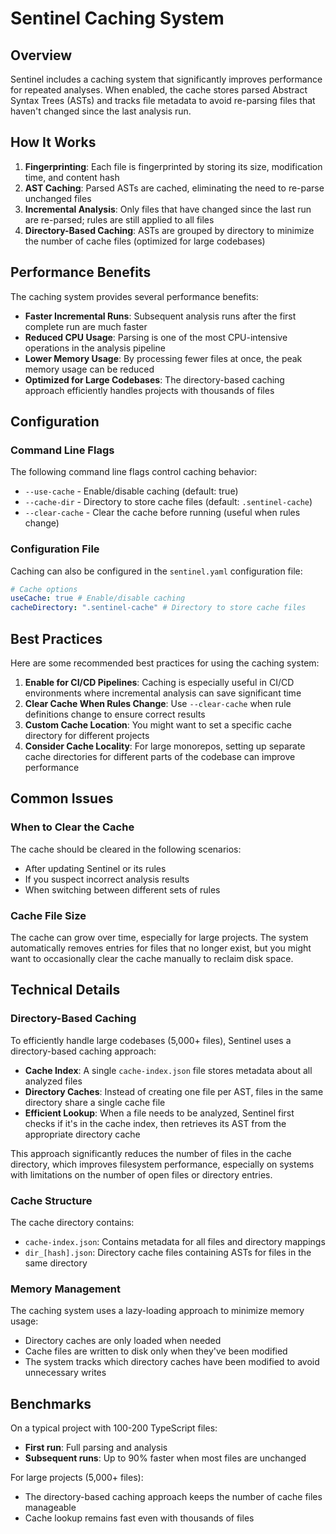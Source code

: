# Sentinel Caching System

## Overview

Sentinel includes a caching system that significantly improves performance for repeated analyses. When enabled, the cache stores parsed Abstract Syntax Trees (ASTs) and tracks file metadata to avoid re-parsing files that haven't changed since the last analysis run.

## How It Works

1. **Fingerprinting**: Each file is fingerprinted by storing its size, modification time, and content hash
2. **AST Caching**: Parsed ASTs are cached, eliminating the need to re-parse unchanged files
3. **Incremental Analysis**: Only files that have changed since the last run are re-parsed; rules are still applied to all files
4. **Directory-Based Caching**: ASTs are grouped by directory to minimize the number of cache files (optimized for large codebases)

## Performance Benefits

The caching system provides several performance benefits:

- **Faster Incremental Runs**: Subsequent analysis runs after the first complete run are much faster
- **Reduced CPU Usage**: Parsing is one of the most CPU-intensive operations in the analysis pipeline
- **Lower Memory Usage**: By processing fewer files at once, the peak memory usage can be reduced
- **Optimized for Large Codebases**: The directory-based caching approach efficiently handles projects with thousands of files

## Configuration

### Command Line Flags

The following command line flags control caching behavior:

- `--use-cache` - Enable/disable caching (default: true)
- `--cache-dir` - Directory to store cache files (default: `.sentinel-cache`)
- `--clear-cache` - Clear the cache before running (useful when rules change)

### Configuration File

Caching can also be configured in the `sentinel.yaml` configuration file:

```yaml
# Cache options
useCache: true # Enable/disable caching
cacheDirectory: ".sentinel-cache" # Directory to store cache files
```

## Best Practices

Here are some recommended best practices for using the caching system:

1. **Enable for CI/CD Pipelines**: Caching is especially useful in CI/CD environments where incremental analysis can save significant time
2. **Clear Cache When Rules Change**: Use `--clear-cache` when rule definitions change to ensure correct results
3. **Custom Cache Location**: You might want to set a specific cache directory for different projects
4. **Consider Cache Locality**: For large monorepos, setting up separate cache directories for different parts of the codebase can improve performance

## Common Issues

### When to Clear the Cache

The cache should be cleared in the following scenarios:

- After updating Sentinel or its rules
- If you suspect incorrect analysis results
- When switching between different sets of rules

### Cache File Size

The cache can grow over time, especially for large projects. The system automatically removes entries for files that no longer exist, but you might want to occasionally clear the cache manually to reclaim disk space.

## Technical Details

### Directory-Based Caching

To efficiently handle large codebases (5,000+ files), Sentinel uses a directory-based caching approach:

- **Cache Index**: A single `cache-index.json` file stores metadata about all analyzed files
- **Directory Caches**: Instead of creating one file per AST, files in the same directory share a single cache file
- **Efficient Lookup**: When a file needs to be analyzed, Sentinel first checks if it's in the cache index, then retrieves its AST from the appropriate directory cache

This approach significantly reduces the number of files in the cache directory, which improves filesystem performance, especially on systems with limitations on the number of open files or directory entries.

### Cache Structure

The cache directory contains:

- `cache-index.json`: Contains metadata for all files and directory mappings
- `dir_[hash].json`: Directory cache files containing ASTs for files in the same directory

### Memory Management

The caching system uses a lazy-loading approach to minimize memory usage:

- Directory caches are only loaded when needed
- Cache files are written to disk only when they've been modified
- The system tracks which directory caches have been modified to avoid unnecessary writes

## Benchmarks

On a typical project with 100-200 TypeScript files:

- **First run**: Full parsing and analysis
- **Subsequent runs**: Up to 90% faster when most files are unchanged

For large projects (5,000+ files):

- The directory-based caching approach keeps the number of cache files manageable
- Cache lookup remains fast even with thousands of files
